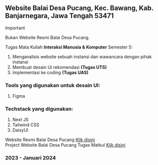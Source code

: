 ## Website Balai Desa Pucang, Kec. Bawang, Kab. Banjarnegara, Jawa Tengah 53471

> [!IMPORTANT]
> Bukan Website Resmi Balai Desa Pucang.

Tugas Mata Kuliah **Interaksi Manusia & Komputer** Semester 5:

1. Menganalisis website sebuah instansi dan wawancara dengan pihak instansi
2. Membuat desain UI rekomendasi **(Tugas UTS)**
3. Implementasi ke coding **(Tugas UAS)**

### Tools yang digunakan untuk desain UI:

1. Figma

### Techstack yang digunakan:

1. Next JS
2. Tailwind CSS
3. DaisyUI

Website Resmi Balai Desa Pucang <a href="https://www.desapucang-banjarnegara.com" target="_blank">Klik disini</a> <br />
Project Website Balai Desa Pucang Tugas Matkul <a href="http://www.desapucang.vercel.app" target="_blank">Klik disini</a>

### 2023 - Januari 2024
